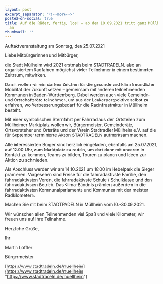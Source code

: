 ```yaml
---
layout: post
excerpt_separator: "<!--more-->"
posted-on-social: true
title: Auf die Räder, fertig, los! – ab dem 10.09.2021 tritt ganz Müllheim beim STADTRADELN
  an
thumbnail: ''
---
```

Auftaktveranstaltung am Sonntag, den 25.07.2021

Liebe Mitbürgerinnen und Mitbürger,

die Stadt Müllheim wird 2021 erstmals beim STADTRADELN, also an organisiertem Radfahren möglichst vieler Teilnehmer in einem bestimmten Zeitraum, mitwirken.

Damit wollen wir ein starkes Zeichen für die gesunde und klimafreundliche Mobilität der Zukunft setzen – gemeinsam mit anderen teilnehmenden Kommunen in Baden-Württemberg. Dabei werden auch viele Gemeinde- und Ortschaftsräte teilnehmen, um aus der Lenkerperspektive selbst zu erfahren, wo Verbesserungsbedarf für die Radinfrastruktur in Müllheim besteht.

Mit einer symbolischen Sternfahrt per Fahrrad aus den Ortsteilen zum Müllheimer Marktplatz wollen wir, Bürgermeister, Gemeinderäte, Ortsvorsteher und Ortsräte und der Verein Stadtradler Müllheim e.V. auf die für September terminierte Aktion STADTRADELN aufmerksam machen.

Alle interessierten Bürger sind herzlich eingeladen, ebenfalls am 25.07.2021, auf 12.00 Uhr, zum Marktplatz zu radeln, um dort dann mit anderen in Kontakt zu kommen, Teams zu bilden, Touren zu planen und Ideen zur Aktion zu schmieden.

Als Abschluss werden wir am 14.10.2021 um 18:00 im Hebelpark die Sieger prämieren. Vorgesehen sind Preise für die fahrradaktivste Familie, den fahrradaktivsten Verein, die fahrradaktivste Schule / Schulklasse und den fahrradaktivsten Betrieb. Das Klima-Bündnis prämiert außerdem in die fahrradaktivsten Kommunalparlamente und Kommunen mit den meisten Radkilometern.

Machen Sie mit beim STADTRADELN in Müllheim vom 10.-30.09.2021.

Wir wünschen allen Teilnehmenden viel Spaß und viele Kilometer, wir freuen uns auf Ihre Teilnahme.

Herzliche Grüße,

Ihr

Martin Löffler

Bürgermeister

[https://www.stadtradeln.de/muellheim](https://www.stadtradeln.de/muellheim "https://www.stadtradeln.de/muellheim")